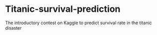 # Titanic-survival-prediction
The introductory contest on Kaggle to predict survival rate in the titanic disaster 
